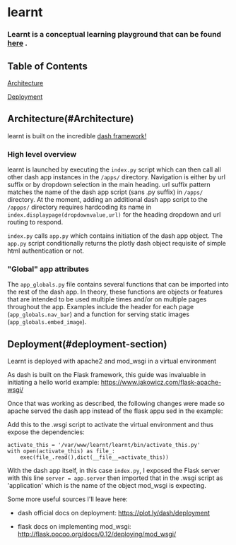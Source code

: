 # learnt

### Learnt is a conceptual learning playground that can be found [here](http://learnt.world) .  

## Table of Contents 

[Architecture](#architecture-section)

[Deployment](#deployment-section)


## Architecture(#Architecture) 

learnt is built on the incredible [dash framework!](https://plot.ly/products/dash/)

### High level overview 

learnt is launched by executing the `index.py` script which can then call all other dash app instances in the `/apps/` directory. Navigation is either by url suffix or by dropdown selection in the main heading. url suffix pattern matches the name of the dash app script (sans .py suffix) in `/apps/` directory. At the moment, adding an additional dash app script to the `/appps/` directory requires hardcoding its name in `index.displaypage(dropdownvalue,url)` for the heading dropdown and url routing to respond. 

`index.py` calls `app.py` which contains initiation of the dash app object. The `app.py` script conditionally returns the plotly dash object requisite of simple html authentication or not. 

### "Global" app attributes 

The `app_globals.py` file contains several functions that can be imported into the rest of the dash app. In theory, these functions are objects or features that are intended to be used multiple times and/or on multiple pages throughout the app. Examples include the header for each page (`app_globals.nav_bar`) and a function for serving static images (`app_globals.embed_image`). 

## Deployment(#deployment-section)

Learnt is deployed with apache2 and mod_wsgi in a virtual environment 

As dash is built on the Flask framework, this guide was invaluable in initiating a hello world example: https://www.jakowicz.com/flask-apache-wsgi/

Once that was working as described, the following changes were made so apache served the dash app instead of the flask appu sed in the example:

Add this to the .wsgi script to activate the virtual environment and thus expose the dependencies:

```
activate_this = '/var/www/learnt/learnt/bin/activate_this.py'
with open(activate_this) as file_:
	exec(file_.read(),dict(__file__=activate_this))
```
  
With the dash app itself, in this case `index.py`, I exposed the Flask server with this line `server = app.server` then imported that in the .wsgi script as 'application' which is the name of the object mod_wsgi is expecting.

Some more useful sources I'll leave here: 

* dash official docs on deployment: https://plot.ly/dash/deployment

* flask docs on implementing mod_wsgi: http://flask.pocoo.org/docs/0.12/deploying/mod_wsgi/

  









